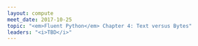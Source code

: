 ```yaml
---
layout: compute
meet_date: 2017-10-25
topic: "<em>Fluent Python</em> Chapter 4: Text versus Bytes"
leaders: "<i>TBD</i>"
---
```


